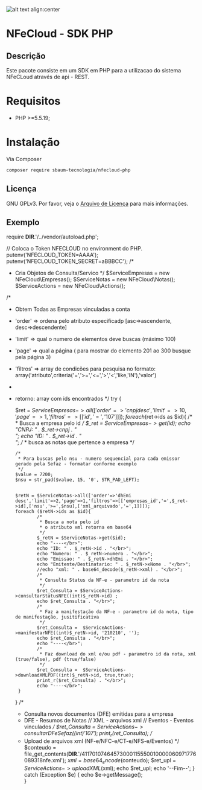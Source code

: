 ![alt text align:center](https://www.sbaum.com.br/images/logo-mini.png "Sbaum")

# NFeCloud - SDK PHP


## Descrição
Este pacote consiste em um SDK em PHP para a utilizacao do sistema NFeCLoud através de api - REST.

# Requisitos
- PHP >=5.5.19;


# Instalação

Via Composer

```bash
composer require sbaum-tecnologia/nfecloud-php
```

## Licença
GNU GPLv3. Por favor, veja o [Arquivo de Licença](license.txt) para mais informações.

## Exemplo
require __DIR__.'/../vendor/autoload.php';

// Coloca o Token NFECLOUD  no environment do PHP.
putenv('NFECLOUD_TOKEN=AAAA');
putenv('NFECLOUD_TOKEN_SECRET=aBBBCC');
/*
 * Cria Objetos de Consulta/Servico
 */
$ServiceEmpresas = new NFeCloud\Empresas();
$ServiceNotas = new NFeCloud\Notas();
$ServiceActions = new NFeCloud\Actions();

/*
 * Obtem Todas as Empresas vinculadas a conta 
 * 'order' => ordena pelo atributo especificadp [asc=>ascendente, desc=>descendente]
 * 'limit' => qual o numero de elementos deve buscas (máximo 100)
 * 'page' => qual a página ( para mostrar do elemento 201 ao 300 busque pela página 3)
 * 'filtros' => array de condicões para pesquisa no formato: array('atributo',criteria('=','>=','<=','>','<','like,'IN'),'valor')
 * 
 *  retorno: array com ids encontrados
 */
try {        
    
    $ret = $ServiceEmpresas->all(['order'=>'cnpj desc','limit'=>10,'page'=>1,'filtros'=>[['id','=','107']]]);    
    foreach ($ret->ids as $id){
        /*
         * Busca a empresa pelo id
         */
        $_ret = $ServiceEmpresas->get($id);
        echo "CNPJ: " . $_ret->cnpj . "</br>";
        echo "ID: " . $_ret->id . "</br>";
        /*
         * busca as notas que pertence a empresa
         */
        
        /*
         * Para buscas pelo nsu - numero sequencial para cada emissor gerado pela Sefaz - formatar conforme exemplo
         */
        $value = 7200;
        $nsu = str_pad($value, 15, '0', STR_PAD_LEFT);        
        
        
        $retN = $ServiceNotas->all(['order'=>'dhEmi desc','limit'=>2,'page'=>1,'filtros'=>[['empresas_id','=',$_ret->id],['nsu','>=',$nsu],['xml_arquivado','=',1]]]);        
        foreach ($retN->ids as $id){
                /*
                 * Busca a nota pelo id
                 * o atributo xml retorna em base64
                 */
                $_retN = $ServiceNotas->get($id);
                echo "----</br>";
                echo "ID: " . $_retN->id . "</br>";
                echo "Numero: " . $_retN->numero . "</br>";
                echo "Emissao: " . $_retN->dhEmi . "</br>";
                echo "Emitente/Destinatario: " . $_retN->xNome . "</br>";
                //echo "xml: " . base64_decode($_retN->xml) . "</br>";
                /*
                 * Consulta Status da NF-e - parametro id da nota
                 */
                $ret_Consulta = $ServiceActions->consultarStatusNFE((int)$_retN->id) ;
                echo $ret_Consulta . "</br>";
                /*
                 * Faz a manifestação da NF-e - parametro id da nota, tipo de manifestação, jusitificativa
                 */
                $ret_Consulta =  $ServiceActions->manifestarNFE((int)$_retN->id, '210210', '');
                echo $ret_Consulta . "</br>";
                echo "----</br>";
                /*
                 * Faz download do xml e/ou pdf - parametro id da nota, xml (true/false), pdf (true/false)
                 */
                $ret_Consulta =  $ServiceActions->downloadXMLPDF((int)$_retN->id, true,true);                
                print_r($ret_Consulta) . "</br>";
                echo "----</br>";
         }
    }
    /*
     * Consulta novos documentos (DFE) emitidas para a empresa
     * DFE - Resumos de Notas // XML - arquivos xml // Eventos - Eventos vinculados 
     */
    $ret_Consulta =  $ServiceActions->consultarDFeSefaz((int)'107');
    print_r($ret_Consulta);
    /*
     * Upload de arquivos xml (NF-e/NFC-e/CT-e/NFS-e/Eventos)
     */    
    $conteudo = file_get_contents(__DIR__.'/41170107464573000115550010000060971776089318nfe.xml');
    $xml = base64_encode($conteudo);
    $ret_upl = $ServiceActions->uploadXML($xml);
    echo $ret_upl;
    echo '--Fim--';
} catch (Exception $e) {
    echo $e->getMessage();    
}